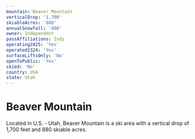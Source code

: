 ```yaml
---
mountain: Beaver Mountain
verticalDrop: '1,700'
skiableAcres: '880'
annualSnowfall: '400'
owner: Independent
passAffiliations: Indy
operating2425: 'Yes'
operated2324: 'Yes'
surfaceLiftsOnly: 'No'
openToPublic: 'Yes'
skied: 'No'
country: USA
state: Utah
---
```


# Beaver Mountain

Located in U.S. - Utah, Beaver Mountain is a ski area with a vertical drop of 1,700 feet and 880 skiable acres.
